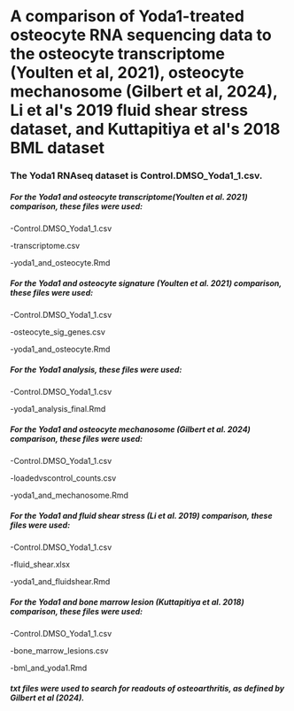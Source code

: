 # A comparison of Yoda1-treated osteocyte RNA sequencing data to the osteocyte transcriptome (Youlten et al, 2021), osteocyte mechanosome (Gilbert et al, 2024), Li et al's 2019 fluid shear stress dataset, and Kuttapitiya et al's 2018 BML dataset

### The Yoda1 RNAseq dataset is Control.DMSO_Yoda1_1.csv.

##### For the Yoda1 and osteocyte transcriptome(Youlten et al. 2021) comparison, these files were used:

-Control.DMSO_Yoda1_1.csv

-transcriptome.csv

-yoda1_and_osteocyte.Rmd

##### For the Yoda1 and osteocyte signature (Youlten et al. 2021) comparison, these files were used:

-Control.DMSO_Yoda1_1.csv

-osteocyte_sig_genes.csv

-yoda1_and_osteocyte.Rmd

##### For the Yoda1 analysis, these files were used:

-Control.DMSO_Yoda1_1.csv

-yoda1_analysis_final.Rmd

##### For the Yoda1 and osteocyte mechanosome (Gilbert et al. 2024) comparison, these files were used:

-Control.DMSO_Yoda1_1.csv

-loadedvscontrol_counts.csv

-yoda1_and_mechanosome.Rmd

##### For the Yoda1 and fluid shear stress (Li et al. 2019) comparison, these files were used:

-Control.DMSO_Yoda1_1.csv

-fluid_shear.xlsx

-yoda1_and_fluidshear.Rmd

##### For the Yoda1 and bone marrow lesion (Kuttapitiya et al. 2018) comparison, these files were used:

-Control.DMSO_Yoda1_1.csv

-bone_marrow_lesions.csv

-bml_and_yoda1.Rmd

##### txt files were used to search for readouts of osteoarthritis, as defined by Gilbert et al (2024).
